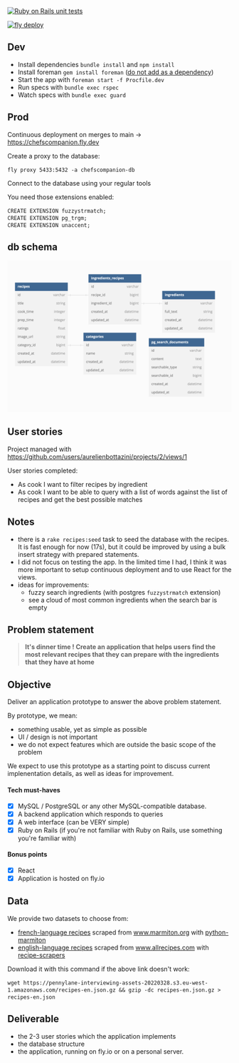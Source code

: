 [![Ruby on Rails unit tests](https://github.com/aurelienbottazini/chefscompanion/actions/workflows/specs.yml/badge.svg)](https://github.com/aurelienbottazini/chefscompanion/actions/workflows/specs.yml)

[![fly deploy](https://github.com/aurelienbottazini/chefscompanion/actions/workflows/deploy.yml/badge.svg)](https://github.com/aurelienbottazini/chefscompanion/actions/workflows/deploy.yml)


## Dev

- Install dependencies `bundle install` and `npm install`
- Install foreman `gem install foreman` ([do not add as a dependency](https://github.com/ddollar/foreman/wiki/Don't-Bundle-Foreman))
- Start the app with `foreman start -f Procfile.dev`
- Run specs with `bundle exec rspec`
- Watch specs with `bundle exec guard`

## Prod

Continuous deployment on merges to main -> https://chefscompanion.fly.dev

Create a proxy to the database:

    fly proxy 5433:5432 -a chefscompanion-db

Connect to the database using your regular tools

You need those extensions enabled:

    CREATE EXTENSION fuzzystrmatch; 
    CREATE EXTENSION pg_trgm; 
    CREATE EXTENSION unaccent;

## db schema

![db schema](./resources/db-schema.png)

## User stories 

Project managed with https://github.com/users/aurelienbottazini/projects/2/views/1

User stories completed:
- As cook I want to filter recipes by ingredient
- As cook I want to be able to query with a list of words against the list of recipes and get the best possible matches

## Notes

- there is a `rake recipes:seed` task to seed the database with the recipes. It is fast enough for now (17s), but it could be improved by using a bulk insert strategy with prepared statements.
- I did not focus on testing the app. In the limited time I had, I think it was more important to setup continuous deployment and to use React for the views. 
- ideas for improvements:
  - fuzzy search ingredients (with postgres `fuzzystrmatch` extension)
  - see a cloud of most common ingredients when the search bar is empty

## Problem statement

> **It's dinner time ! Create an application that helps users find the most relevant recipes that they can prepare with the ingredients that they have at home**

## Objective

Deliver an application prototype to answer the above problem statement.

By prototype, we mean:
- something usable, yet as simple as possible
- UI / design is not important
- we do not expect features which are outside the basic scope of the problem

We expect to use this prototype as a starting point to discuss current implenentation details, as well as ideas for improvement.

#### Tech must-haves
- [X] MySQL / PostgreSQL or any other MySQL-compatible database.
- [X] A backend application which responds to queries
- [X] A web interface (can be VERY simple)
- [X] Ruby on Rails (if you're not familiar with Ruby on Rails, use something you're familiar with)

#### Bonus points
- [X] React
- [X] Application is hosted on fly.io

## Data
We provide two datasets to choose from:
- [french-language recipes](https://pennylane-interviewing-assets-20220328.s3.eu-west-1.amazonaws.com/recipes-fr.json.gz) scraped from www.marmiton.org with [python-marmiton](https://github.com/remaudcorentin-dev/python-marmiton)
- [english-language recipes](https://pennylane-interviewing-assets-20220328.s3.eu-west-1.amazonaws.com/recipes-en.json.gz) scraped from www.allrecipes.com with [recipe-scrapers](https://github.com/hhursev/recipe-scrapers)

Download it with this command if the above link doesn't work:
```shell
wget https://pennylane-interviewing-assets-20220328.s3.eu-west-1.amazonaws.com/recipes-en.json.gz && gzip -dc recipes-en.json.gz > recipes-en.json
```

## Deliverable
- the 2-3 user stories which the application implements
- the database structure
- the application, running on fly.io or on a personal server.
